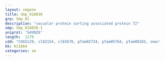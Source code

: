 ```yaml
---
layout: smgene
title: Smp_018030
grp: Smp_01
description: "vacuolar protein sorting associated protein 72"
smp: Smp_018030.1
uniprot: "G4VNZ6"
length:  1179
cdd: "COG5129, cl02154, cl03678, pfam02724, pfam05764, pfam08265, smart00993"
kk: K11664
categories: sm
---
```

